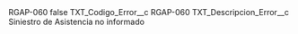 <?xml version="1.0" encoding="UTF-8"?>
<CustomMetadata xmlns="http://soap.sforce.com/2006/04/metadata" xmlns:xsi="http://www.w3.org/2001/XMLSchema-instance" xmlns:xsd="http://www.w3.org/2001/XMLSchema">
    <label>RGAP-060</label>
    <protected>false</protected>
    <values>
        <field>TXT_Codigo_Error__c</field>
        <value xsi:type="xsd:string">RGAP-060</value>
    </values>
    <values>
        <field>TXT_Descripcion_Error__c</field>
        <value xsi:type="xsd:string">Siniestro de Asistencia no informado</value>
    </values>
</CustomMetadata>
